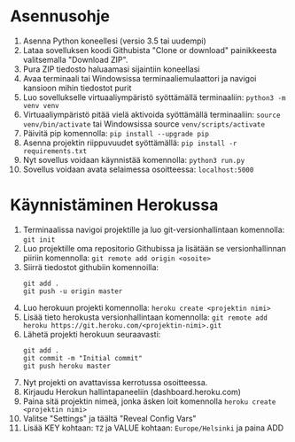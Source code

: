 # Asennusohje

1. Asenna Python koneellesi (versio 3.5 tai uudempi)
2. Lataa sovelluksen koodi Githubista "Clone or download" painikkeesta valitsemalla "Download ZIP".
3. Pura ZIP tiedosto haluaamasi sijaintiin koneellasi
4. Avaa terminaali tai Windowsissa terminaaliemulaattori ja navigoi kansioon mihin tiedostot purit
5. Luo sovellukselle virtuaaliympäristö syöttämällä terminaaliin: `python3 -m venv venv`
6. Virtuaaliympäristö pitää vielä aktivoida syöttämällä terminaaliin: `source venv/bin/activate` tai Windowsissa source `venv/scripts/activate`
7. Päivitä pip komennolla: `pip install --upgrade pip`
8. Asenna projektin riippuvuudet syöttämällä: `pip install -r requirements.txt`
9. Nyt sovellus voidaan käynnistää komennolla: `python3 run.py`
10. Sovellus voidaan avata selaimessa osoitteessa: `localhost:5000`

# Käynnistäminen Herokussa

1. Terminaalissa navigoi projektille ja luo git-versionhallintaan komennolla: `git init`
2. Luo projektille oma repositorio Githubissa ja lisätään se versionhallinnan piiriin komennolla: `git remote add origin <osoite>`
3. Siirrä tiedostot githubiin komennoilla:
   ```
   git add .
   git push -u origin master
   ```
4. Luo herokuun projekti komennolla: `heroku create <projektin nimi>`
5. Lisää tieto herokusta versionhallintaan komennolla: `git remote add heroku https://git.heroku.com/<projektin-nimi>.git`
6. Lähetä projekti herokuun seuraavasti: 
   ```
   git add . 
   git commit -m "Initial commit" 
   git push heroku master
   ```
7. Nyt projekti on avattavissa kerrotussa osoitteessa.
8. Kirjaudu Herokun hallintapaneeliin (dashboard.heroku.com)
9. Paina sitä projektin nimeä, jonka äsken loit komennolla `heroku create <projektin nimi>`
10. Valitse "Settings" ja täältä "Reveal Config Vars"
11. Lisää KEY kohtaan: `TZ` ja VALUE kohtaan: `Europe/Helsinki` ja paina ADD

